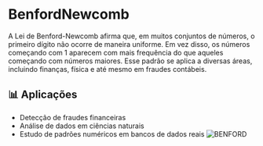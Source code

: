 # BenfordNewcomb

A Lei de Benford-Newcomb afirma que, em muitos conjuntos de números, o primeiro dígito não ocorre de maneira uniforme. Em vez disso, os números começando com 1 aparecem com mais frequência do que aqueles começando com números maiores. Esse padrão se aplica a diversas áreas, incluindo finanças, física e até mesmo em fraudes contábeis.

## 📊 Aplicações

- Detecção de fraudes financeiras
- Análise de dados em ciências naturais
- Estudo de padrões numéricos em bancos de dados reais
![BENFORD](https://www.google.com/url?sa=i&url=https%3A%2F%2Fanpmat.org.br%2Fdesafio-2&psig=AOvVaw2rd_WqG8uz3NKHz3smrcVc&ust=1744157496231000&source=images&cd=vfe&opi=89978449&ved=0CBQQjRxqFwoTCMj48JGTx4wDFQAAAAAdAAAAABAE)
